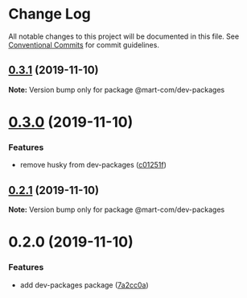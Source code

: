 # Change Log

All notable changes to this project will be documented in this file.
See [Conventional Commits](https://conventionalcommits.org) for commit guidelines.

## [0.3.1](https://github.com/mart-com/npm-shared-configs/compare/@mart-com/dev-packages@0.3.0...@mart-com/dev-packages@0.3.1) (2019-11-10)

**Note:** Version bump only for package @mart-com/dev-packages





# [0.3.0](https://github.com/mart-com/npm-shared-configs/compare/@mart-com/dev-packages@0.2.1...@mart-com/dev-packages@0.3.0) (2019-11-10)


### Features

* remove husky from dev-packages ([c01251f](https://github.com/mart-com/npm-shared-configs/commit/c01251f67d66eefb2d0934a4b9de59682b2156d1))





## [0.2.1](https://github.com/mart-com/npm-shared-configs/compare/@mart-com/dev-packages@0.2.0...@mart-com/dev-packages@0.2.1) (2019-11-10)

**Note:** Version bump only for package @mart-com/dev-packages





# 0.2.0 (2019-11-10)


### Features

* add dev-packages package ([7a2cc0a](https://github.com/mart-com/npm-shared-configs/commit/7a2cc0a830b626b60631aee1040610f9ae3092e8))
